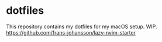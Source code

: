 # dotfiles
This repository contains my dotfiles for my macOS setup. WIP.
https://github.com/frans-johansson/lazy-nvim-starter
